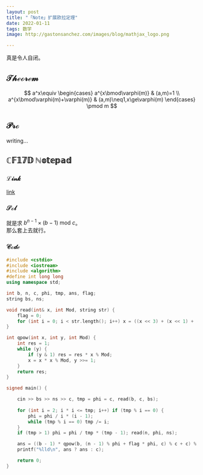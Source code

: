```yaml
---
layout: post
title: "「Note」扩展欧拉定理"
date: 2022-01-11
tags: 数学
image: http://gastonsanchez.com/images/blog/mathjax_logo.png

---
```


真是令人自闭。
<!-- more -->

## $\mathcal{Theorem}$

$$
a^x\equiv
\begin{cases}
a^{x\bmod\varphi(m)} & (a,m)=1 \\
a^{x\bmod\varphi(m)+\varphi(m)} & (a,m)\neq1,x\ge\varphi(m)
\end{cases}
\pmod m
$$

## $\mathcal{Pro}$

writing...

## $\mathbb{CF17D \ Notepad}$

### $\mathcal{Link}$
[link](https://www.luogu.com.cn/problem/CF17D)

### $\mathcal{Sol}$

就是求 $b ^ {n - 1} \times (b - 1) \ \mathrm{mod} \ c$。   
那么套上去就行。

### $\mathcal{Code}$

```cpp
#include <cstdio>
#include <iostream>
#include <algorithm>
#define int long long
using namespace std;

int b, n, c, phi, tmp, ans, flag;
string bs, ns;

void read(int& x, int Mod, string str) { 
	flag = 0; 
	for (int i = 0; i < str.length(); i++) x = ((x << 3) + (x << 1) + (str[i] ^ 48)), flag |= (x >= Mod), x %= Mod;  
}

int qpow(int x, int y, int Mod) {
	int res = 1;
	while (y) {
		if (y & 1) res = res * x % Mod;
		x = x * x % Mod, y >>= 1;
	}
	return res;
}

signed main() {

	cin >> bs >> ns >> c, tmp = phi = c, read(b, c, bs);
	
	for (int i = 2; i * i <= tmp; i++) if (tmp % i == 0) {
		phi = phi / i * (i - 1);
		while (tmp % i == 0) tmp /= i;
	}
	if (tmp > 1) phi = phi / tmp * (tmp - 1); read(n, phi, ns);

	ans = ((b - 1) * qpow(b, (n - 1) % phi + flag * phi, c) % c + c) % c;
	printf("%lld\n", ans ? ans : c);

	return 0;
}
```